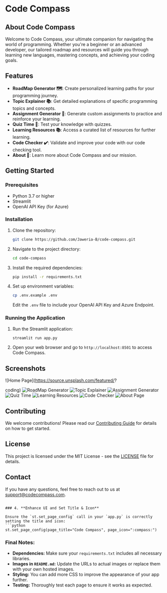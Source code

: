 # Code Compass 

## About Code Compass

Welcome to Code Compass, your ultimate companion for navigating the world of programming. Whether you're a beginner or an advanced developer, our tailored roadmap and resources will guide you through learning new languages, mastering concepts, and achieving your coding goals.

## Features

- **RoadMap Generator 🗺️**: Create personalized learning paths for your programming journey.
- **Topic Explainer 📚**: Get detailed explanations of specific programming topics and concepts.
- **Assignment Generator 📝**: Generate custom assignments to practice and reinforce your learning.
- **Quiz Time 🧠**: Test your knowledge with quizzes.
- **Learning Resources 📚**: Access a curated list of resources for further learning.
- **Code Checker ✔️**: Validate and improve your code with our code checking tool.
- **About 📖**: Learn more about Code Compass and our mission.

## Getting Started

### Prerequisites

- Python 3.7 or higher
- Streamlit
- OpenAI API Key (for Azure)

### Installation

1. Clone the repository:
   ```sh
   git clone https://github.com/Jaweria-B/code-compass.git
   ```
2. Navigate to the project directory:
   ```sh
   cd code-compass
   ```
3. Install the required dependencies:
   ```sh
   pip install -r requirements.txt
   ```
4. Set up environment variables:
   ```sh
   cp .env.example .env
   ```
   Edit the `.env` file to include your OpenAI API Key and Azure Endpoint.

### Running the Application

1. Run the Streamlit application:
   ```sh
   streamlit run app.py
   ```
2. Open your web browser and go to `http://localhost:8501` to access Code Compass.

## Screenshots

![Home Page](https://source.unsplash.com/featured/?

coding)
![RoadMap Generator](https://source.unsplash.com/featured/?roadmap)
![Topic Explainer](https://source.unsplash.com/featured/?explain)
![Assignment Generator](https://source.unsplash.com/featured/?assignment)
![Quiz Time](https://source.unsplash.com/featured/?quiz)
![Learning Resources](https://source.unsplash.com/featured/?resources)
![Code Checker](https://source.unsplash.com/featured/?code-checker)
![About Page](https://source.unsplash.com/featured/?about)

## Contributing

We welcome contributions! Please read our [Contributing Guide](CONTRIBUTING.md) for details on how to get started.

## License

This project is licensed under the MIT License - see the [LICENSE](LICENSE) file for details.

## Contact

If you have any questions, feel free to reach out to us at support@codecompass.com.
```

### 4. **Enhance UI and Set Title & Icon**

Ensure the `st.set_page_config` call in your `app.py` is correctly setting the title and icon:
```python
st.set_page_config(page_title="Code Compass", page_icon=":compass:")
```

### Final Notes:

- **Dependencies:** Make sure your `requirements.txt` includes all necessary libraries.
- **Images in `README.md`:** Update the URLs to actual images or replace them with your own hosted images.
- **Styling:** You can add more CSS to improve the appearance of your app further.
- **Testing:** Thoroughly test each page to ensure it works as expected.